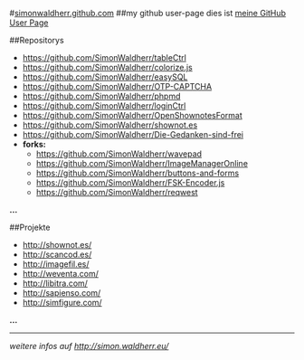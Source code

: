#[simonwaldherr.github.com](http://simonwaldherr.github.com/)
##my github user-page
dies ist [meine GitHub User Page](http://simonwaldherr.github.com/)

##Repositorys

* <https://github.com/SimonWaldherr/tableCtrl>
* <https://github.com/SimonWaldherr/colorize.js>
* <https://github.com/SimonWaldherr/easySQL>
* <https://github.com/SimonWaldherr/OTP-CAPTCHA>
* <https://github.com/SimonWaldherr/phpmd>
* <https://github.com/SimonWaldherr/loginCtrl>
* <https://github.com/SimonWaldherr/OpenShownotesFormat>
* <https://github.com/SimonWaldherr/shownot.es>
* <https://github.com/SimonWaldherr/Die-Gedanken-sind-frei>
* **forks:**
	* <https://github.com/SimonWaldherr/wavepad>
	* <https://github.com/SimonWaldherr/ImageManagerOnline>
	* <https://github.com/SimonWaldherr/buttons-and-forms>
	* <https://github.com/SimonWaldherr/FSK-Encoder.js>
	* <https://github.com/SimonWaldherr/reqwest>

**...**

##Projekte

* <http://shownot.es/>
* <http://scancod.es/>
* <http://imagefil.es/>
* <http://weventa.com/>
* <http://libitra.com/>
* <http://sapienso.com/>
* <http://simfigure.com/>

**...** 

---

*weitere infos auf <http://simon.waldherr.eu/>*